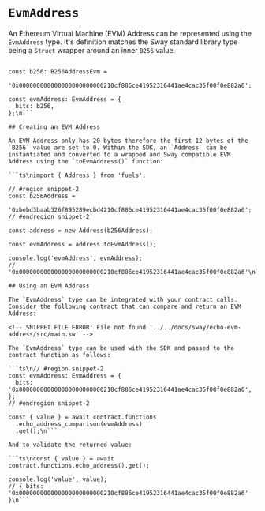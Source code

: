 # `EvmAddress`

An Ethereum Virtual Machine (EVM) Address can be represented using the `EvmAddress` type. It's definition matches the Sway standard library type being a `Struct` wrapper around an inner `B256` value.

```ts\nimport type { B256AddressEvm, EvmAddress } from 'fuels';

const b256: B256AddressEvm =
  '0x000000000000000000000000210cf886ce41952316441ae4cac35f00f0e882a6';

const evmAddress: EvmAddress = {
  bits: b256,
};\n```

## Creating an EVM Address

An EVM Address only has 20 bytes therefore the first 12 bytes of the `B256` value are set to 0. Within the SDK, an `Address` can be instantiated and converted to a wrapped and Sway compatible EVM Address using the `toEvmAddress()` function:

```ts\nimport { Address } from 'fuels';

// #region snippet-2
const b256Address =
  '0xbebd3baab326f895289ecbd4210cf886ce41952316441ae4cac35f00f0e882a6';
// #endregion snippet-2

const address = new Address(b256Address);

const evmAddress = address.toEvmAddress();

console.log('evmAddress', evmAddress);
// '0x000000000000000000000000210cf886ce41952316441ae4cac35f00f0e882a6'\n```

## Using an EVM Address

The `EvmAddress` type can be integrated with your contract calls. Consider the following contract that can compare and return an EVM Address:

<!-- SNIPPET FILE ERROR: File not found '../../docs/sway/echo-evm-address/src/main.sw' -->

The `EvmAddress` type can be used with the SDK and passed to the contract function as follows:

```ts\n// #region snippet-2
const evmAddress: EvmAddress = {
  bits: '0x000000000000000000000000210cf886ce41952316441ae4cac35f00f0e882a6',
};
// #endregion snippet-2

const { value } = await contract.functions
  .echo_address_comparison(evmAddress)
  .get();\n```

And to validate the returned value:

```ts\nconst { value } = await contract.functions.echo_address().get();

console.log('value', value);
// { bits: '0x000000000000000000000000210cf886ce41952316441ae4cac35f00f0e882a6' }\n```
